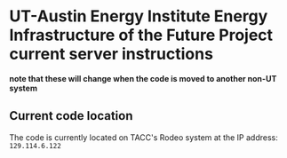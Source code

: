 # UT-Austin Energy Institute Energy Infrastructure of the Future Project current server instructions

**note that these will change when the code is moved to another non-UT system**

## Current code location
The code is currently located on TACC's Rodeo system at the IP address: `129.114.6.122`